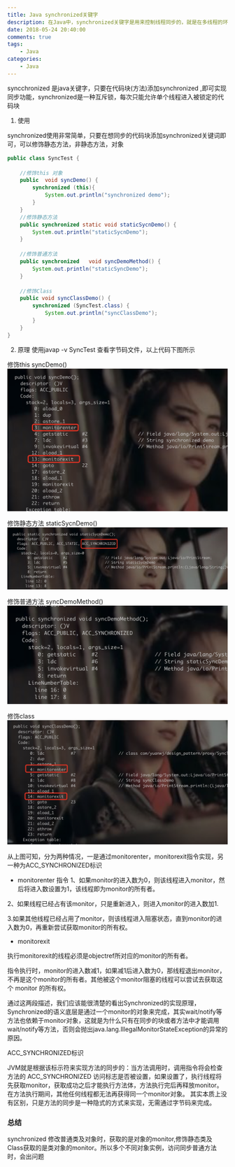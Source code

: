 ```yaml
---
title: Java synchronized关键字
description: 在Java中，synchronized关键字是用来控制线程同步的，就是在多线程的环境下，控制synchronized代码段不被多个线程同时执行。synchronized既可以加在一段代码上，也可以加在方法上
date: 2018-05-24 20:40:00
comments: true
tags: 
    - Java
categories:
    - Java
---
```


syncchronized  是java关键字，只要在代码块(方法)添加synchronized ,即可实现同步功能，synchronized是一种互斥锁，每次只能允许单个线程进入被锁定的代码块

1. 使用

synchronized使用非常简单，只要在想同步的代码块添加synchronized关键词即可，可以修饰静态方法，非静态方法，对象
```java
public class SyncTest {

    //修饰this 对象
    public  void syncDemo() {
        synchronized (this){
            System.out.println("synchronized demo");
        }
    }
    //修饰静态方法
    public synchronized static void staticSycnDemo() {
        System.out.println("staticSycnDemo");
    }

    //修饰普通方法
    public synchronized   void syncDemoMethod() {
        System.out.println("staticSyncDemo");
    }

    //修饰Class
    public void syncClassDemo() {
        synchronized (SyncTest.class) {
            System.out.println("syncClassDemo");
        }
    }
}
```

2. 原理
使用javap -v SyncTest 查看字节码文件，以上代码下图所示

修饰this syncDemo()
![syncDemo][syncDemo]

修饰静态方法 staticSycnDemo()
![staticSycnDemo][staticSycnDemo]

修饰普通方法 syncDemoMethod()
![syncDemoMethod][syncDemoMethod]

修饰class 
![syncClassDemo][syncClassDemo]

从上图可知，分为两种情况，一是通过monitorenter，monitorexit指令实现，另一种为ACC_SYNCHRONIZED标识


- monitorenter 指令
1、如果monitor的进入数为0，则该线程进入monitor，然后将进入数设置为1，该线程即为monitor的所有者。

2、如果线程已经占有该monitor，只是重新进入，则进入monitor的进入数加1.

3.如果其他线程已经占用了monitor，则该线程进入阻塞状态，直到monitor的进入数为0，再重新尝试获取monitor的所有权。

- monitorexit

执行monitorexit的线程必须是objectref所对应的monitor的所有者。

指令执行时，monitor的进入数减1，如果减1后进入数为0，那线程退出monitor，不再是这个monitor的所有者。其他被这个monitor阻塞的线程可以尝试去获取这个 monitor 的所有权。 

通过这两段描述，我们应该能很清楚的看出Synchronized的实现原理，Synchronized的语义底层是通过一个monitor的对象来完成，其实wait/notify等方法也依赖于monitor对象，这就是为什么只有在同步的块或者方法中才能调用wait/notify等方法，否则会抛出java.lang.IllegalMonitorStateException的异常的原因。

ACC_SYNCHRONIZED标识

JVM就是根据该标示符来实现方法的同步的：当方法调用时，调用指令将会检查方法的 ACC_SYNCHRONIZED 访问标志是否被设置，如果设置了，执行线程将先获取monitor，获取成功之后才能执行方法体，方法执行完后再释放monitor。在方法执行期间，其他任何线程都无法再获得同一个monitor对象。 其实本质上没有区别，只是方法的同步是一种隐式的方式来实现，无需通过字节码来完成。

### 总结
synchronized 修改普通类及对象时，获取的是对象的monitor,修饰静态类及Class获取的是类对象的monitor。所以多个不同对象实例，访问同步普通方法时，会出问题

[syncDemo]:/images/sync/syncDemo.png
[staticSycnDemo]:/images/sync/staticSycnDemo.png
[syncDemoMethod]:/images/sync/syncDemoMethod.png
[syncClassDemo]:/images/sync/syncClassDemo.png